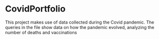 # CovidPortfolio
This project makes use of data collected during the Covid pandemic. The queries in the file show data on how the pandemic evolved, analyzing the number of deaths and vaccinations
